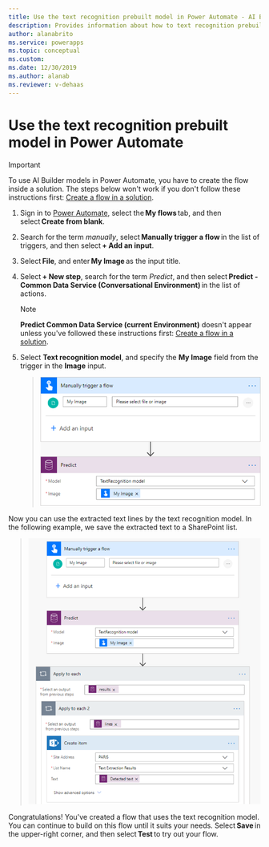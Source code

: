 ```yaml
---
title: Use the text recognition prebuilt model in Power Automate - AI Builder | Microsoft Docs
description: Provides information about how to text recognition prebuilt model in Power Automate 
author: alanabrito
ms.service: powerapps
ms.topic: conceptual
ms.custom: 
ms.date: 12/30/2019
ms.author: alanab
ms.reviewer: v-dehaas
---
```


# Use the text recognition prebuilt model in Power Automate

> [!IMPORTANT]
 > To use AI Builder models in Power Automate, you have to create the flow inside a solution. The steps below won't work if you don't follow these instructions first: [Create a flow in a solution](/flow/create-flow-solution).

1. Sign in to [Power Automate](https://flow.microsoft.com/signin), select the **My flows** tab, and then select **Create from blank**.

1. Search for the term *manually*, select **Manually trigger a flow** in the list of triggers, and then select **+ Add an input**.

1. Select **File**, and enter **My Image** as the input title.

1. Select **+ New step**, search for the term *Predict*, and then select **Predict - Common Data Service (Conversational Environment)** in the list of actions.
    >[!NOTE]
    > **Predict Common Data Service (current Environment)** doesn't appear unless you've followed these instructions first: [Create a flow in a solution](/flow/create-flow-solution).

1. Select **Text recognition model**, and specify the **My Image** field from the trigger in the **Image** input.

    > ![Trigger text recognition flow](media/trigger-text-recognition.png "Trigger text recognition flow")

Now you can use the extracted text lines by the text recognition model. In the following example, we save the extracted text to a SharePoint list.<!--Should the alt text describe any details that the reader needs but might not be seeing (for various reasons)? -->

> ![Text recognition flow example](media/text-flow-example2.png "Text recognition flow example")

Congratulations! You've created a flow that uses the text recognition model. You can continue to build on this flow until it suits your needs. Select **Save** in the upper-right corner, and then select **Test** to try out your flow. 
